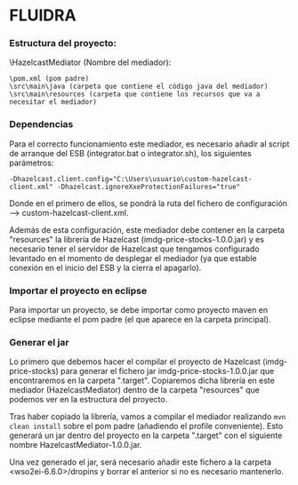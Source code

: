 # FLUIDRA

### Estructura del proyecto:

\HazelcastMediator (Nombre del mediador):

	\pom.xml (pom padre)
	\src\main\java (carpeta que contiene el código java del mediador)
	\src\main\resources (carpeta que contiene los recursos que va a necesitar el mediador)

### Dependencias

Para el correcto funcionamiento este mediador, es necesario añadir al script de arranque del ESB (integrator.bat o integrator.sh), los siguientes parámetros:
 
`-Dhazelcast.client.config="C:\Users\usuario\custom-hazelcast-client.xml" -Dhazelcast.ignoreXxeProtectionFailures="true"`
 
Donde en el primero de ellos, se pondrá la ruta del fichero de configuración --> custom-hazelcast-client.xml.

Además de esta configuración, este mediador debe contener en la carpeta "resources" la librería de Hazelcast (imdg-price-stocks-1.0.0.jar) y es necesario tener el servidor de Hazelcast
que tengamos configurado levantado en el momento de desplegar el mediador (ya que estable conexión en el inicio del ESB y la cierra el apagarlo).

### Importar el proyecto en eclipse

Para importar un proyecto, se debe importar como proyecto maven en eclipse mediante el pom padre (el que aparece en la carpeta principal).

### Generar el jar

Lo primero que debemos hacer el compilar el proyecto de Hazelcast (imdg-price-stocks) para generar el fichero jar imdg-price-stocks-1.0.0.jar que encontraremos en la carpeta ".target".
Copiaremos dicha librería en este mediador (HazelcastMediator) dentro de la carpeta "resources" que podemos ver en la estructura del proyecto.

Tras haber copiado la librería, vamos a compilar el mediador realizando `mvn clean install` sobre el pom padre (añadiendo el profile conveniente). 
Esto generará un jar dentro del proyecto en la carpeta ".target" con el siguiente nombre HazelcastMediator-1.0.0.jar.

Una vez generado el jar, será necesario añadir este fichero a la carpeta <wso2ei-6.6.0>/dropins y borrar el anterior si no es necesario mantenerlo.
 